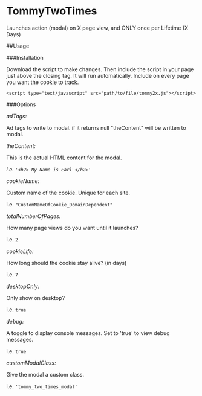 # TommyTwoTimes
Launches action (modal) on X page view, and ONLY once per Lifetime (X Days)

##Usage

###Installation

Download the script to make changes. Then include the script in your page just above the closing </body> tag. It will run automatically. Include on every page you want the cookie to track.

`<script type="text/javascript" src="path/to/file/tommy2x.js"></script>`

###Options

*adTags:* 

Ad tags to write to modal. if it returns null "theContent" will be written to modal.

*theContent:*

This is the actual HTML content for the modal.

_i.e. `'<h2> My Name is Earl </h2>'`_

*cookieName:*

Custom name of the cookie. Unique for each site. 

i.e. `"CustomNameOfCookie_DomainDependent"`

*totalNumberOfPages:*

How many page views do you want until it launches? 

i.e. `2`

*cookieLife:*

How long should the cookie stay alive? (in days) 

i.e. `7`

*desktopOnly:*

Only show on desktop? 

i.e. `true`

*debug:*

A toggle to display console messages. Set to 'true' to view debug messages. 

i.e. `true`

*customModalClass:*

Give the modal a custom class. 

i.e. `'tommy_two_times_modal'`